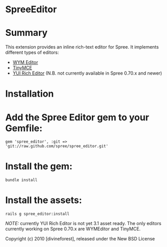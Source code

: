 SpreeEditor
===========

# Summary #

This extension provides an inline rich-text editor for Spree. It implements different types of editors:

- [WYM Editor](http://www.wymeditor.org/)
- [TinyMCE](http://www.tinymce.com/)
- [YUI Rich Editor](http://developer.yahoo.com/yui/editor/) (N.B. not currently available in Spree 0.70.x and newer)

# Installation #

# Add the Spree Editor gem to your Gemfile:

    gem 'spree_editor', :git => 'git://raw.github.com/spree/spree_editor.git'

# Install the gem:

    bundle install

# Install the assets:

    rails g spree_editor:install

*NOTE:* currently YUI Rich Editor is not yet 3.1 asset ready.
The only editors currently working on Spree 0.70.x are WYMEditor and TinyMCE.

Copyright (c) 2010 [divineforest], released under the New BSD License
